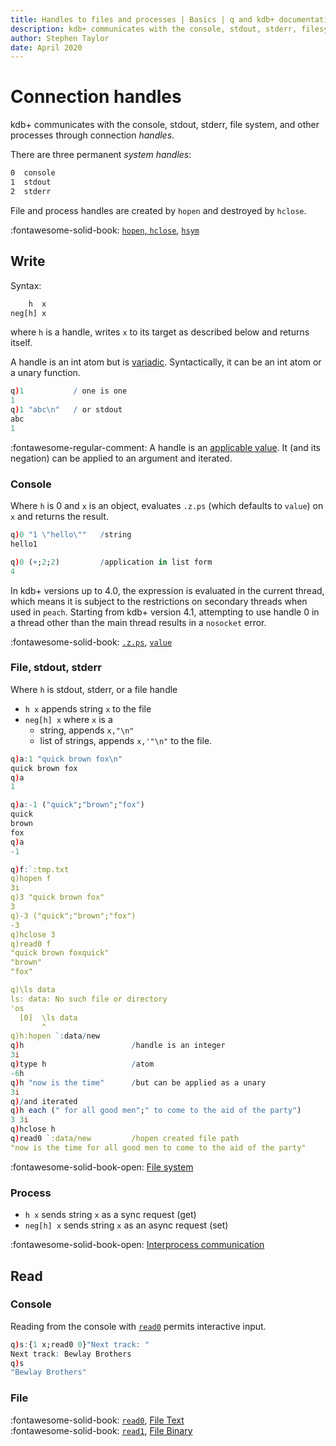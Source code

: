 ```yaml
---
title: Handles to files and processes | Basics | q and kdb+ documentation
description: kdb+ communicates with the console, stdout, stderr, filesystem, and other processes through handles
author: Stephen Taylor
date: April 2020
---
```

# Connection handles


kdb+ communicates with the console, stdout, stderr, file system, and other processes through connection _handles_. 

There are three permanent _system handles_:

```txt
0  console
1  stdout
2  stderr
```

File and process handles are created by `hopen` and destroyed by `hclose`.

:fontawesome-solid-book:
[`hopen`, `hclose`](../ref/hopen.md),
[`hsym`](../ref/hsym.md)


## Write

Syntax:
```txt
    h  x
neg[h] x
```

where `h` is a handle, writes `x` to its target as described below and returns itself.

A handle is an int atom but is [variadic](glossary.md#variadic). 
Syntactically, it can be an int atom or a unary function.

```q
q)1           / one is one
1
q)1 "abc\n"   / or stdout
abc
1
```

:fontawesome-regular-comment:
A handle is an [applicable value](glossary.md#applicable-value). It (and its negation) can be applied to an argument and iterated. 


### Console

Where `h` is 0 and `x` is an object, evaluates `.z.ps` (which defaults to `value`) on `x` and returns the result.

```q
q)0 "1 \"hello\""   /string
hello1

q)0 (+;2;2)         /application in list form
4
```

In kdb+ versions up to 4.0, the expression is evaluated in the current thread, which means it is subject to the restrictions on secondary threads when used in `peach`. Starting from kdb+ version 4.1, attempting to use handle 0 in a thread other than the main thread results in a `nosocket` error.

:fontawesome-solid-book:
[`.z.ps`](../ref/dotz.md#zps-set), [`value`](../ref/value.md)


### File, stdout, stderr

Where `h` is stdout, stderr, or a file handle

-   `h x` appends string `x` to the file 
-   `neg[h] x` where `x` is a
    -   string, appends `x,"\n"` 
    -   list of strings, appends `x,'"\n"`
    to the file.

```q
q)a:1 "quick brown fox\n"
quick brown fox
q)a
1

q)a:-1 ("quick";"brown";"fox")
quick
brown
fox
q)a
-1

q)f:`:tmp.txt
q)hopen f
3i
q)3 "quick brown fox"
3
q)-3 ("quick";"brown";"fox")
-3
q)hclose 3
q)read0 f
"quick brown foxquick"
"brown"
"fox"

q)\ls data
ls: data: No such file or directory
'os
  [0]  \ls data
       ^
q)h:hopen `:data/new
q)h                        /handle is an integer
3i
q)type h                   /atom
-6h
q)h "now is the time"      /but can be applied as a unary
3i
q)/and iterated
q)h each (" for all good men";" to come to the aid of the party")
3 3i
q)hclose h
q)read0 `:data/new         /hopen created file path
"now is the time for all good men to come to the aid of the party"
```

:fontawesome-solid-book-open:
[File system](files.md)


### Process

-   `h x` sends string `x` as a sync request (get)
-   `neg[h] x` sends string `x` as an async request (set)

:fontawesome-solid-book-open:
[Interprocess communication](ipc.md)


## Read

### Console

Reading from the console with [`read0`](../ref/read0.md#system-or-process-handle) permits interactive input.

```q
q)s:{1 x;read0 0}"Next track: "
Next track: Bewlay Brothers
q)s
"Bewlay Brothers"
```


### File 

:fontawesome-solid-book:
[`read0`](../ref/read0.md), 
[File Text](../ref/file-text.md)
<br>
:fontawesome-solid-book:
[`read1`](../ref/read1.md), 
[File Binary](../ref/file-binary.md)




